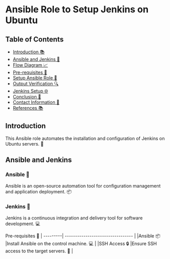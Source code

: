 # Ansible Role to Setup Jenkins on Ubuntu

## Table of Contents
- [Introduction 📚](#introduction)
- [Ansible and Jenkins 🤝](#ansible-and-jenkins)
- [Flow Diagram 📈](#flow-diagram)
- [Pre-requisites 📝](#pre-requisites)
- [Setup Ansible Role 🚀](#setup-ansible-role)
- [Output Verification 🔍](#output-verification)
- [Jenkins Setup 🌐](#jenkins-setup)
- [Conclusion 🎉](#conclusion)
- [Contact Information 📲](#contact-information)
- [References 📚](#references)

## Introduction
This Ansible role automates the installation and configuration of Jenkins on Ubuntu servers. 🚀

## Ansible and Jenkins
### Ansible 🤖
Ansible is an open-source automation tool for configuration management and application deployment. 📦

### Jenkins 🚧
Jenkins is a continuous integration and delivery tool for software development. 💻

Pre-requisites 📝
| ---------| ---------------------------------          |
|Ansible 📦 |Install Ansible on the control machine. 💻 |
|SSH Access 🔒 |Ensure SSH access to the target servers. 🔑 |



